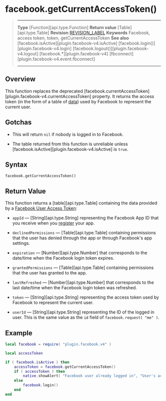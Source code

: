 # facebook.getCurrentAccessToken()

> --------------------- ------------------------------------------------------------------------------------------
> __Type__              [Function][api.type.Function]
> __Return value__      [Table][api.type.Table]
> __Revision__          [REVISION_LABEL](REVISION_URL)
> __Keywords__          Facebook, access token, token, getCurrentAccessToken
> __See also__          [facebook.isActive][plugin.facebook-v4.isActive]
>						[facebook.login()][plugin.facebook-v4.login]
>						[facebook.logout()][plugin.facebook-v4.logout]
>						[facebook.*][plugin.facebook-v4]
>						[fbconnect][plugin.facebook-v4.event.fbconnect]
> --------------------- ------------------------------------------------------------------------------------------


## Overview

This function replaces the deprecated [facebook.currentAccessToken][plugin.facebook-v4.currentAccessToken] property. It returns the access token (in&nbsp;the form of a <nobr>table of [data](#data))</nobr> used by Facebook to represent the current user.


## Gotchas

* This will return `nil` if nobody is logged in to Facebook.

* The table returned from this function is unreliable unless [facebook.isActive][plugin.facebook-v4.isActive] is `true`.


## Syntax

	facebook.getCurrentAccessToken()


<a id="data"></a>

## Return Value

This function returns a [table][api.type.Table] containing the data provided by a [Facebook User Access Token](https://developers.facebook.com/docs/facebook-login/access-tokens):

* `appId` &mdash; [String][api.type.String] representing the Facebook&nbsp;App&nbsp;ID that you receive when you [register](https://developers.facebook.com/) your app.

* `declinedPermissions` &mdash; [Table][api.type.Table] containing permissions that the user has denied through the app or through Facebook's app settings.

* `expiration` &mdash; [Number][api.type.Number] that corresponds to the date/time when the Facebook login token expires.

* `grantedPermissions` &mdash; [Table][api.type.Table] containing permissions that the user has granted to the app.

* `lastRefreshed` &mdash; [Number][api.type.Number] that corresponds to the last date/time when the Facebook login token was refreshed.

* `token` &mdash; [String][api.type.String] representing the access token used by Facebook to represent the current user.

* `userId` &mdash; [String][api.type.String] representing the ID of the logged in user. This is the same value as the `id` field of <nobr>`facebook.request( "me" )`</nobr>.


## Example

``````lua
local facebook = require( "plugin.facebook.v4" )

local accessToken

if ( facebook.isActive ) then
	accessToken = facebook.getCurrentAccessToken()
	if ( accessToken ) then
		native.showAlert( "Facebook user already logged in", "User's access token: " .. accessToken.token )
	else
		facebook.login()
	end
end
``````
